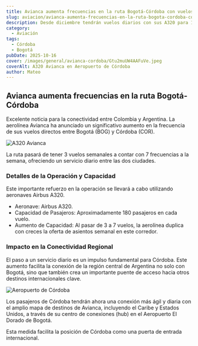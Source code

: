 ```yaml
---
title: Avianca aumenta frecuencias en la ruta Bogotá-Córdoba con vuelos diarios
slug: aviacion/avianca-aumenta-frecuencias-en-la-ruta-bogota-cordoba-con-vuelos-diarios
description: Desde diciembre tendrán vuelos diarios con sus A320 para 180 pasajeros.
category:
  - Aviación
tags:
  - Córdoba
  - Bogotá
pubDate: 2025-10-16
cover: /images/general/avianca-cordoba/Gtu2muUW4AAFuVe.jpeg
coverAlt: A320 Avianca en Aeropuerto de Córdoba
author: Mateo
---
```


## Avianca aumenta frecuencias en la ruta Bogotá-Córdoba 

Excelente noticia para la conectividad entre Colombia y Argentina. La aerolínea Avianca ha anunciado un significativo aumento en la frecuencia de sus vuelos directos entre Bogotá (BOG) y Córdoba (COR).

![A320 Avianca](/images/general/avianca-cordoba/banner-landing-nuestra-flota-desktop.jpg)

La ruta pasará de tener 3 vuelos semanales a contar con 7 frecuencias a la semana, ofreciendo un servicio diario entre las dos ciudades.

### Detalles de la Operación y Capacidad

Este importante refuerzo en la operación se llevará a cabo utilizando aeronaves Airbus A320.

* Aeronave: Airbus A320.
* Capacidad de Pasajeros: Aproximadamente 180 pasajeros en cada vuelo.
* Aumento de Capacidad: Al pasar de 3 a 7 vuelos, la aerolínea duplica con creces la oferta de asientos semanal en este corredor.

### Impacto en la Conectividad Regional

El paso a un servicio diario es un impulso fundamental para Córdoba. Este aumento facilita la conexión de la región central de Argentina no solo con Bogotá, sino que también crea un importante puente de acceso hacia otros destinos internacionales clave.

![Aeropuerto de Córdoba](/images/general/avianca-cordoba/cba_drone.jpg)

Los pasajeros de Córdoba tendrán ahora una conexión más ágil y diaria con el amplio mapa de destinos de Avianca, incluyendo el Caribe y Estados Unidos, a través de su centro de conexiones (hub) en el Aeropuerto El Dorado de Bogotá.

Esta medida facilita la posición de Córdoba como una puerta de entrada internacional.
